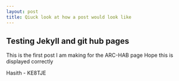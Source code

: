 ```yaml
---
layout: post
title: Qiuck look at how a post would look like
---
```

## Testing JekyII and git hub pages

This is the first post I am making for the ARC-HAB page
Hope this is displayed correctly 

Hasith - KE8TJE
